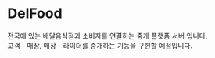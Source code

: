 DelFood
=============
전국에 있는 배달음식점과 소비자를 연결하는 중개  플랫폼 서버 입니다.<br>
고객 - 매장, 매장 - 라이더를 중개하는 기능을 구현할 예정입니다.